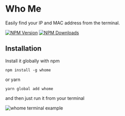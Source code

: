 # Who Me

Easily find your IP and MAC address from the terminal.

[![NPM Version][npm-image]][npm-url]
[![NPM Downloads][downloads-image]][downloads-url]

## Installation

Install it globally with npm

    npm install -g whome

or yarn

    yarn global add whome

and then just run it from your terminal

![whome terminal example][whome-example]

[npm-image]: https://img.shields.io/npm/v/whome.svg
[npm-url]: https://npmjs.org/package/whome
[downloads-image]: https://img.shields.io/npm/dm/whome.svg
[downloads-url]: https://npmjs.org/package/whome
[whome-example]: https://cloud.githubusercontent.com/assets/490294/23144097/3468c836-f77a-11e6-8995-6c027d023733.png
